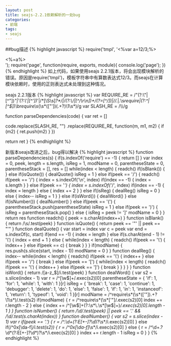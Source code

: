 ```yaml
---
layout: post
title: seajs-2.2.1依赖解析的一处bug
categories:
- 前端
tags:
- seajs
---
```


##bug描述
{% highlight javascript %}
require('tmpl', '<%var a=12/3;%><div><%=a%></div>');
require('page', function(require, exports, module){
  console.log('page');
})
{% endhighlight %}
如上代码，如果使用seajs 2.2.1版本，将会出现模块解析的错误。原因是require('tmpl')，模板字符串中有算数表达式12/3。而seajs在计算模块依赖时，使用的正则表达式未处理到这种情况。

seajs 2.2.1版本
{% highlight javascript %}
var REQUIRE_RE = /"(?:\\"|[^"])*"|'(?:\\'|[^'])*'|\/\*[\S\s]*?\*\/|\/(?:\\\/|[^\/\r\n])+\/(?=[^\/])|\/\/.*|\.\s*require|(?:^|[^$])\brequire\s*\(\s*(["'])(.+?)\1\s*\)/g
var SLASH_RE = /\\\\/g

function parseDependencies(code) {
  var ret = []

  code.replace(SLASH_RE, "")
      .replace(REQUIRE_RE, function(m, m1, m2) {
        if (m2) {
          ret.push(m2)
        }
      })

  return ret
}
{% endhighlight %}

新版本seajs改进之后，bug得以解决
{% highlight javascript %}
function parseDependencies(s) {
  if(s.indexOf('require') == -1) {
    return []
  }
  var index = 0, peek, length = s.length, isReg = 1, modName = 0, parentheseState = 0, parentheseStack = [], res = []
  while(index < length) {
    readch()
    if(isBlank()) {
    }
    else if(isQuote()) {
      dealQuote()
      isReg = 1
    }
    else if(peek == '/') {
      readch()
      if(peek == '/') {
        index = s.indexOf('\n', index)
        if(index == -1) {
          index = s.length
        }
      }
      else if(peek == '*') {
        index = s.indexOf('*/', index)
        if(index == -1) {
          index = length
        }
        else {
          index += 2
        }
      }
      else if(isReg) {
        dealReg()
        isReg = 0
      }
      else {
        index--
        isReg = 1
      }
    }
    else if(isWord()) {
      dealWord()
    }
    else if(isNumber()) {
      dealNumber()
    }
    else if(peek == '(') {
      parentheseStack.push(parentheseState)
      isReg = 1
    }
    else if(peek == ')') {
      isReg = parentheseStack.pop()
    }
    else {
      isReg = peek != ']'
      modName = 0
    }
  }
  return res
  function readch() {
    peek = s.charAt(index++)
  }
  function isBlank() {
    return /\s/.test(peek)
  }
  function isQuote() {
    return peek == '"' || peek == "'"
  }
  function dealQuote() {
    var start = index
    var c = peek
    var end = s.indexOf(c, start)
    if(end == -1) {
      index = length
    }
    else if(s.charAt(end - 1) != '\\') {
      index = end + 1
    }
    else {
      while(index < length) {
        readch()
        if(peek == '\\') {
          index++
        }
        else if(peek == c) {
          break
        }
      }
    }
    if(modName) {
      res.push(s.slice(start, index - 1))
      modName = 0
    }
  }
  function dealReg() {
    index--
    while(index < length) {
      readch()
      if(peek == '\\') {
        index++
      }
      else if(peek == '/') {
        break
      }
      else if(peek == '[') {
        while(index < length) {
          readch()
          if(peek == '\\') {
            index++
          }
          else if(peek == ']') {
            break
          }
        }
      }
    }
  }
  function isWord() {
    return /[a-z_$]/i.test(peek)
  }
  function dealWord() {
    var s2 = s.slice(index - 1)
    var r = /^[\w$]+/.exec(s2)[0]
    parentheseState = {
      'if': 1,
      'for': 1,
      'while': 1,
      'with': 1
    }[r]
    isReg = {
      'break': 1,
      'case': 1,
      'continue': 1,
      'debugger': 1,
      'delete': 1,
      'do': 1,
      'else': 1,
      'false': 1,
      'if': 1,
      'in': 1,
      'instanceof': 1,
      'return': 1,
      'typeof': 1,
      'void': 1
    }[r]
    modName = /^require\s*\(\s*(['"]).+?\1\s*\)/.test(s2)
    if(modName) {
      r = /^require\s*\(\s*['"]/.exec(s2)[0]
      index += r.length - 2
    }
    else {
      index += /^[\w$]+(?:\s*\.\s*[\w$]+)*/.exec(s2)[0].length - 1
    }
  }
  function isNumber() {
    return /\d/.test(peek)
      || peek == '.' && /\d/.test(s.charAt(index))
  }
  function dealNumber() {
    var s2 = s.slice(index - 1)
    var r
    if(peek == '.') {
      r = /^\.\d+(?:E[+-]?\d*)?\s*/i.exec(s2)[0]
    }
    else if(/^0x[\da-f]*/i.test(s2)) {
      r = /^0x[\da-f]*\s*/i.exec(s2)[0]
    }
    else {
      r = /^\d+\.?\d*(?:E[+-]?\d*)?\s*/i.exec(s2)[0]
    }
    index += r.length - 1
    isReg = 0
  }
}
{% endhighlight %}